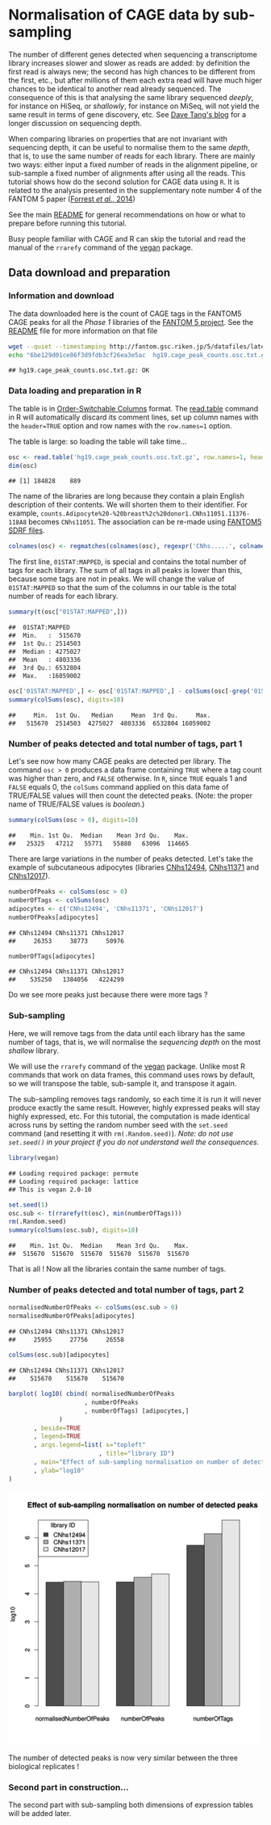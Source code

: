 

Normalisation of CAGE data by sub-sampling
==========================================

The number of different genes detected when sequencing a transcriptome library
increases slower and slower as reads are added: by definition the first read is
always new; the second has high chances to be different from the first, etc.,
but after millions of them each extra read will have much higer chances to be
identical to another read already sequenced.  The consequence of this is that
analysing the same library sequenced _deeply_, for instance on HiSeq, or
_shallowly_, for instance on MiSeq, will not yield the same result in terms of
gene discovery, etc.  See [Dave Tang's blog][Dave] for a longer discussion on
sequencing depth.

[Dave]: http://davetang.org/muse/2013/07/10/how-deep-should-we-sequence/ "How deep should we sequence ?"

When comparing libraries on properties that are not invariant with sequencing
depth, it can be useful to normalise them to the same _depth_, that is, to use
the same number of reads for each library.  There are mainly two ways: either
input a fixed number of reads in the alignment pipeline, or sub-sample a fixed
number of alignments after using all the reads.  This tutorial shows how do the
second solution for CAGE data using `R`.  It is related to the analysis
presented in the supplementary note number 4 of the FANTOM 5 paper ([Forrest
_et al._, 2014][F5])

[F5]: http://dx.doi.org/10.1038/nature13182 "Forrest et al., 2014"

See the main [README](../README.md) for general recommendations on how or what
to prepare before running this tutorial.

Busy people familiar with CAGE and R can skip the tutorial and read the manual
of the `rrarefy` command of the [vegan][] package.

[vegan]: http://vegan.r-forge.r-project.org/


<a id="data-prep">Data download and preparation</a>
---------------------------------------------------

### Information and download

The data downloaded here is the count of CAGE tags in the FANTOM5 CAGE peaks
for all the _Phase 1_ libraries of the [FANTOM 5 project][F5].  See the
[README][F5 README] file for more information on that file

[F5]: http://fantom.gsc.riken.jp
[F5 README]: http://fantom.gsc.riken.jp/5/datafiles/latest/extra/CAGE_peaks/00_readme.txt


```bash
wget --quiet --timestamping http://fantom.gsc.riken.jp/5/datafiles/latest/extra/CAGE_peaks/hg19.cage_peak_counts.osc.txt.gz
echo "6be129d01ce86f3d9fdb3cf26ea3e5ac  hg19.cage_peak_counts.osc.txt.gz" | md5sum -c
```

```
## hg19.cage_peak_counts.osc.txt.gz: OK
```

### Data loading and preparation in R

The table is in [Order-Switchable Columns][OSC] format.  The [read.table][]
command in R will automatically discard its comment lines, set up column names
with the `header=TRUE` option and row names with the `row.names=1` option.

[read.table]: http://stat.ethz.ch/R-manual/R-devel/library/utils/html/read.table.html
[OSC]: http://sourceforge.net/projects/osctf/

The table is large: so loading the table will take time…


```r
osc <- read.table('hg19.cage_peak_counts.osc.txt.gz', row.names=1, header=TRUE)
dim(osc)
```

```
## [1] 184828    889
```

The name of the libraries are long because they contain a plain English
description of their contents.  We will shorten them to their identifier.  For
example, `counts.Adipocyte%20-%20breast%2c%20donor1.CNhs11051.11376-118A8`
becomes `CNhs11051`.  The association can be re-made using [FANTOM5 SDRF
files](../FANTOM5_SDRF_files/sdrf.md).


```r
colnames(osc) <- regmatches(colnames(osc), regexpr('CNhs.....', colnames(osc)))
```

The first line, `01STAT:MAPPED`, is special and contains the total number of
tags for each library.  The sum of all tags in all peaks is lower than this,
because some tags are not in peaks.  We will change the value of
`01STAT:MAPPED` so that the sum of the columns in our table is the total number
of reads for each library.


```r
summary(t(osc["01STAT:MAPPED",]))
```

```
##  01STAT:MAPPED     
##  Min.   :  515670  
##  1st Qu.: 2514503  
##  Median : 4275027  
##  Mean   : 4803336  
##  3rd Qu.: 6532804  
##  Max.   :16059002
```

```r
osc['01STAT:MAPPED',] <- osc['01STAT:MAPPED',] - colSums(osc[-grep('01STAT:MAPPED', rownames(osc)),])
summary(colSums(osc), digits=10)
```

```
##     Min.  1st Qu.   Median     Mean  3rd Qu.     Max. 
##   515670  2514503  4275027  4803336  6532804 16059002
```

### Number of peaks detected and total number of tags, part 1

Let's see now how many CAGE peaks are detected per library.  The command `osc >
0` produces a data frame containing `TRUE` where a tag count was higher than
zero, and `FALSE` otherwise.  In `R`, since `TRUE` equals 1 and `FALSE` equals
0, the `colSums` command applied on this data fame of TRUE/FALSE values will
then count the detected peaks.  (Note: the proper name of TRUE/FALSE values is
_boolean_.)


```r
summary(colSums(osc > 0), digits=10)
```

```
##    Min. 1st Qu.  Median    Mean 3rd Qu.    Max. 
##   25325   47212   55771   55880   63096  114665
```

There are large variations in the number of peaks detected.  Let's take the example
of subcutaneous adipocytes (libraries [CNhs12494][], [CNhs11371][] and [CNhs12017][]).

[CNhs12494]: http://fantom.gsc.riken.jp/5/sstar/FF:11259-116F8 "Adipocyte - subcutaneous, donor1"
[CNhs11371]: http://fantom.gsc.riken.jp/5/sstar/FF:11336-117F4 "Adipocyte - subcutaneous, donor2"
[CNhs12017]: http://fantom.gsc.riken.jp/5/sstar/FF:11408-118E4 "Adipocyte - subcutaneous, donor3"


```r
numberOfPeaks <- colSums(osc > 0)
numberOfTags <- colSums(osc)
adipocytes <- c('CNhs12494', 'CNhs11371', 'CNhs12017')
numberOfPeaks[adipocytes]
```

```
## CNhs12494 CNhs11371 CNhs12017 
##     26353     38773     50976
```

```r
numberOfTags[adipocytes]
```

```
## CNhs12494 CNhs11371 CNhs12017 
##    535250   1384056   4224299
```

Do we see more peaks just because there were more tags ?


### Sub-sampling

Here, we will remove tags from the data until each library has the same number of tags,
that is, we will normalise the _sequencing depth_ on the most _shallow_ library.

We will use the `rrarefy` command of the [vegan] package.  Unlike most R
commands that work on data frames, this command uses rows by default, so we
will transpose the table, sub-sample it, and transpose it again.

The sub-sampling removes tags randomly, so each time it is run it will never
produce exactly the same result.  However, highly expressed peaks will stay
highly expressed, etc.  For this tutorial, the computation is made identical
across runs by setting the random number seed with the `set.seed` command (and
resetting it with `rm(.Random.seed)`).  _Note: do not use `set.seed()` in your
project if you do not understand well the consequences._


```r
library(vegan)
```

```
## Loading required package: permute
## Loading required package: lattice
## This is vegan 2.0-10
```

```r
set.seed(1)
osc.sub <- t(rrarefy(t(osc), min(numberOfTags)))
rm(.Random.seed)
summary(colSums(osc.sub), digits=10)
```

```
##    Min. 1st Qu.  Median    Mean 3rd Qu.    Max. 
##  515670  515670  515670  515670  515670  515670
```

That is all !  Now all the libraries contain the same number of tags.

### Number of peaks detected and total number of tags, part 2


```r
normalisedNumberOfPeaks <- colSums(osc.sub > 0)
normalisedNumberOfPeaks[adipocytes]
```

```
## CNhs12494 CNhs11371 CNhs12017 
##     25955     27756     26558
```

```r
colSums(osc.sub)[adipocytes]
```

```
## CNhs12494 CNhs11371 CNhs12017 
##    515670    515670    515670
```

```r
barplot( log10( cbind( normalisedNumberOfPeaks
                     , numberOfPeaks
                     , numberOfTags) [adipocytes,]
              )
       , beside=TRUE
       , legend=TRUE
       , args.legend=list( x="topleft"
                         , title="library ID")
       , main="Effect of sub-sampling normalisation on number of detected peaks"
       , ylab="log10"
)
```

![plot of chunk peakNumberBarplot](figure/peakNumberBarplot.svg) 

The number of detected peaks is now very similar between the three biological replicates !

### Second part in construction…

The second part with sub-sampling both dimensions of expression tables will be
added later.

